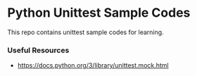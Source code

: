 # Python Unittest Sample Codes
This repo contains unittest sample codes for learning.

### Useful Resources
- https://docs.python.org/3/library/unittest.mock.html
